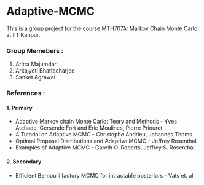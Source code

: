 # Adaptive-MCMC
This is a group project for the course MTH707A: Markov Chain Monte Carlo at IIT Kanpur.

### Group Memebers : 
1. Aritra Majumdar
2. Arkajyoti Bhattacharjee
3. Sanket Agrawal

### References :

#### 1. Primary
* Adaptive Markov chain Monte Carlo: Teory and Methods - Yves Atchade, Gersende Fort and Eric Moulines, Pierre Priouret
* A Tutorial on Adaptive MCMC - Christophe Andrieu, Johannes Thoms
* Optimal Proposal Distributions and Adaptive MCMC - Jeffrey Rosenthal
* Examples of Adaptive MCMC - Gareth O. Roberts, Jeffrey S. Rosenthal

#### 2. Secondary
* Efficient Bernoulli factory MCMC for intractable posteriors - Vats et. al 
